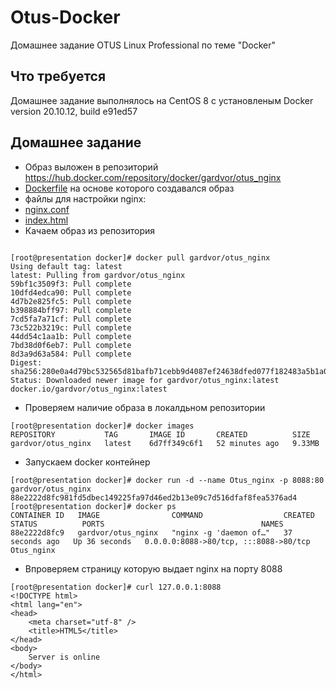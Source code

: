 # Otus-Docker
Домашнее задание OTUS Linux Professional по теме "Docker"

## Что требуется
Домашнее задание выполнялось на CentOS 8 c установленым Docker version 20.10.12, build e91ed57


## Домашнее задание
* Образ выложен в репозиторий https://hub.docker.com/repository/docker/gardvor/otus_nginx
* [Dockerfile](https://github.com/gardvor/Otus-Linux/blob/main/Otus-Docker/Dockerfile) на основе которого создавался образ
* файлы для настройки nginx: 
* [nginx.conf](https://github.com/gardvor/Otus-Linux/blob/main/Otus-Docker/nginx.conf) 
* [index.html](https://github.com/gardvor/Otus-Linux/blob/main/Otus-Docker/index.html)
* Качаем образ из репозитория
```

[root@presentation docker]# docker pull gardvor/otus_nginx
Using default tag: latest
latest: Pulling from gardvor/otus_nginx
59bf1c3509f3: Pull complete
10dfd4edca90: Pull complete
4d7b2e825fc5: Pull complete
b398884bff97: Pull complete
7cd5fa7a71cf: Pull complete
73c522b3219c: Pull complete
44dd54c1aa1b: Pull complete
7bd38d0f6eb7: Pull complete
8d3a9d63a584: Pull complete
Digest: sha256:280e0a4d79bc532565d81bafb71cebb9d4087ef24638dfed077f182483a5b1a0
Status: Downloaded newer image for gardvor/otus_nginx:latest
docker.io/gardvor/otus_nginx:latest

```
* Проверяем наличие образа в локалдьном репозитории
```
[root@presentation docker]# docker images
REPOSITORY           TAG       IMAGE ID       CREATED          SIZE
gardvor/otus_nginx   latest    6d7ff349c6f1   52 minutes ago   9.33MB

```
* Запускаем docker контейнер
```
[root@presentation docker]# docker run -d --name Otus_nginx -p 8088:80 gardvor/otus_nginx
88e2222d8fc981fd5dbec149225fa97d46ed2b13e09c7d516dfaf8fea5376ad4
[root@presentation docker]# docker ps
CONTAINER ID   IMAGE                COMMAND                  CREATED          STATUS          PORTS                                   NAMES
88e2222d8fc9   gardvor/otus_nginx   "nginx -g 'daemon of…"   37 seconds ago   Up 36 seconds   0.0.0.0:8088->80/tcp, :::8088->80/tcp   Otus_nginx
```
* Впроверяем страницу которую выдает nginx на порту 8088
```
[root@presentation docker]# curl 127.0.0.1:8088
<!DOCTYPE html>
<html lang="en">
<head>
    <meta charset="utf-8" />
    <title>HTML5</title>
</head>
<body>
    Server is online
</body>
</html>

```


